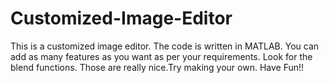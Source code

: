 # Customized-Image-Editor
This is a customized image editor. The code is written in MATLAB. You can add as many features as you want as per your requirements. Look for the blend functions. Those are really nice.Try making your own. Have Fun!!

